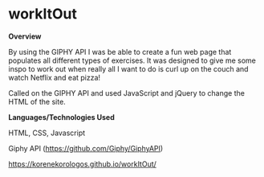# workItOut
<strong>Overview</strong>


By using the GIPHY API I was be able to create a fun web page that populates all different types of exercises. It was designed to give me some inspo to work out when really all I want to do is curl up on the couch and watch Netflix and eat pizza! 


Called on the GIPHY API and used JavaScript and jQuery to change the HTML of the site.


<strong>Languages/Technologies Used</strong>


HTML, CSS, Javascript


Giphy API (https://github.com/Giphy/GiphyAPI)


https://korenekorologos.github.io/workItOut/

